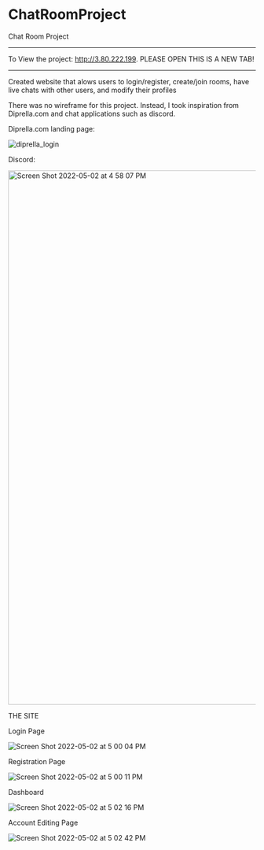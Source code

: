 # ChatRoomProject
Chat Room Project 
- - - - - - - - - -
To View the project:
http://3.80.222.199. PLEASE OPEN THIS IS A NEW TAB!
- - - - - - - - - -
Created website that alows users to login/register, create/join rooms, have live chats with other users, and modify their profiles

There was no wireframe for this project. Instead, I took inspiration from Diprella.com and chat applications such as discord.

Diprella.com landing page: 

![diprella_login](https://user-images.githubusercontent.com/94810636/166326433-affe6780-ec40-4212-bb63-1bb33666bbb0.gif)

Discord:


<img width="1085" alt="Screen Shot 2022-05-02 at 4 58 07 PM" src="https://user-images.githubusercontent.com/94810636/166326553-6f67a416-a2fe-4585-bd06-d4228b1c9ba6.png">



THE SITE

Login Page


![Screen Shot 2022-05-02 at 5 00 04 PM](https://user-images.githubusercontent.com/94810636/166326870-505dea16-139c-4f8c-91e7-ef2f801b8090.png)


Registration Page

![Screen Shot 2022-05-02 at 5 00 11 PM](https://user-images.githubusercontent.com/94810636/166326894-dc6043f2-bfa5-4d36-b406-d171a6c5fe96.png)


Dashboard

![Screen Shot 2022-05-02 at 5 02 16 PM](https://user-images.githubusercontent.com/94810636/166327174-07152a93-81ea-42a6-a90e-3f01d5a84443.png)


Account Editing Page

![Screen Shot 2022-05-02 at 5 02 42 PM](https://user-images.githubusercontent.com/94810636/166327235-33f9b4ce-c3ec-47fe-aa93-d2e9aad51308.png)
